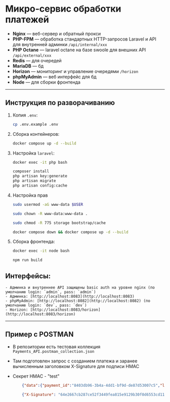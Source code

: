 # Микро-сервис обработки платежей

- **Nginx** — веб-сервер и обратный прокси
- **PHP-FPM** — обработка стандартных HTTP-запросов Laravel и API для внутренней админки `/api/internal/xxx`
- **PHP Octane** — laravel octane на базе swoole для внешних API `/api/external/xxx`
- **Redis** — для очередей
- **MariaDB** — бд
- **Horizon** — мониторинг и управление очередями `/horizon`
- **phpMyAdmin** — веб интерфейс для бд
- **Node** — для сборки фронтенда

---

## Инструкция по разворачиванию

1. Копия `.env`:

    ```bash
    cp .env.example .env
    ```
   
2. Сборка контейнеров:

    ```bash
    docker compose up -d --build
    ```

3. Настройка `laravel`:

    ```bash
    docker exec -it php bash

    composer install
    php artisan key:generate
    php artisan migrate
    php artisan config:cache
    ```

4. Настройка прав

    ```bash
    sudo usermod -aG www-data $USER
    ```

    ```bash
    sudo chown -R www-data:www-data .
    ```

    ```bash
    sudo chmod -R 775 storage bootstrap/cache
    ```
       
    ```bash
    docker compose down && docker compose up -d --build
    ```

5. Сборка фронтенда:

    ```bash
    docker exec -it node bash

    npm run build
    ```
   
## Интерфейсы:

    - Админка и внутреннее API защищены basic auth на уровне nginx (по умолчанию login: `admin`, pass: `admin`)
    - Админка: [http://localhost:8083](http://localhost:8083)
    - phpMyAdmin: [http://localhost:8082](http://localhost:8082) (по умолчанию login: `dev`, pass: `dev`)
    - Horizon: [http://localhost:8083/horizon](http://localhost:8083/horizon)

---

## Пример с POSTMAN

* В репозитории есть тестовая коллекция `Payments_API.postman_collection.json`
* Там подготовлен запрос с созданием платежа и заранее вычисленным заголовком X-Signature для подписи HMAC
* Секрет HMAC - "test"

    ```json
        {"data":{"payment_id":"8403db96-3b4a-4dd1-bf9d-de87d53007c5","login":"test","project_name":"test","details":"1234567890123","amount":10460.74,"currency":"RUB","status":"UNPAID"}}
    ```
  
    ```json
        {"X-Signature": "64e2667cb287ce52f3449fea815e9129b30f0d6553cd11d0c6341e1218129239"}
    ```
